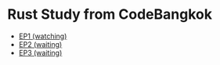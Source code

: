 # Rust Study from CodeBangkok

- [EP1 (watching)](https://www.youtube.com/watch?v=GVCR8b_33zo&t=13s)
- [EP2 (waiting)](https://www.youtube.com/watch?v=k9ZzKG8fdN8&t=12s)
- [EP3 (waiting)](https://www.youtube.com/watch?v=MZRlVMoef94&t=190s)
